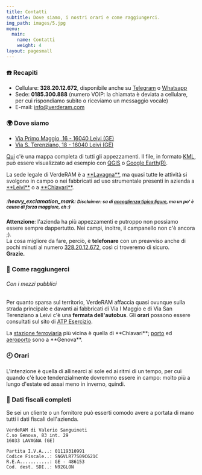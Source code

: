 ```yaml
---
title: Contatti
subtitle: Dove siamo, i nostri orari e come raggiungerci. 
img_path: images/5.jpg
menu:
  main:
    name: Contatti
    weight: 4
layout: pagesmall
---
```


### :phone: Recapiti

- Cellulare: **328.20.12.672**, disponibile anche su <a href="https://t.me/macerie5" target="_blank" title="Telegram">Telegram</a> o <a href="https://wa.me/393282012672" target="_blank" title="Whatsapp">Whatsapp</a>
- Sede: **0185.300.888** (numero VOIP: la chiamata è deviata a cellulare, per cui rispondiamo subito o riceviamo un messaggio vocale)
- E-mail: <a href="mailto:info+web@verderam.com">info@verderam.com</a>


### :earth_africa: Dove siamo
<ul>
  <li><a href="https://goo.gl/maps/TpXAxfntzStcx3Zn8" data-no-instant target="_blank" title="Visualizza la mappa ed ottieni indicazioni stradali">Via Primo Maggio, 16 - 16040 Leivi (GE)</a></li>
  <li><a href="https://goo.gl/maps/yxUfHdUPh8qrvbZCA" data-no-instant target="_blank" title="Visualizza la mappa ed ottieni indicazioni stradali">Via S. Terenziano, 18 - 16040 Leivi (GE)</a></li>
</ul>
<p>
  <a href="#">Qui</a> c'è una mappa completa di tutti gli appezzamenti. Il file, in formato <a href="https://developers.google.com/kml/?gl=IT&hl=it" target="_blank">KML</a>, può essere visualizzato ad esempio con <a href="https://www.qgis.org" target="_blank">QGIS</a> o <a href="https://earth.google.com" target="_blank">Google Earth(R)</a>.
</p>
La sede legale di VerdeRAM è a <a href="http://www.comune.lavagna.ge.it" target="_blank" title="Sito istituzionale del Comune di Lavagna">**Lavagna**</a>, ma quasi tutte le attività si svolgono in campo o nei fabbricati ad uso strumentale presenti in azienda a <a href="http://www.comune.leivi.ge.it" target="_blank" title="Sito istituzionale del Comune di Leivi">**Leivi**</a>
o a <a href="http://www.comune.chiavari.ge.it" target="_blank" title="Sito istituzionale del Comune di Chiavari">**Chiavari**</a>.

<div class="note">
  <h5>
  :heavy_exclamation_mark: 
    <small class="b i">Disclaimer: sa di <a href="https://youtu.be/ytHHRj545FE" target="_blank">accoglienza tipica ligure</a>, ma un po' è causa di forza maggiore, eh :)</small>
  </h5> 
  <b>Attenzione</b>: l'azienda ha più appezzamenti e putroppo non possiamo essere sempre dappertutto. Nei campi, inoltre, il campanello non c'è ancora ;). <br />La cosa migliore da fare, perciò, è <b>telefonare</b> con un preavviso anche di pochi minuti al numero <a class="b" href="tel:+393282012672">328.20.12.672</a>, così ci troveremo di sicuro.<br />
  <b>Grazie.</b>
</div>

### :tractor: Come raggiungerci

###### Con i mezzi pubblici
Per quanto sparsa sul territorio, VerdeRAM affaccia quasi ovunque sulla strada principale e davanti ai fabbricati di Via I Maggio e di Via San Terenziano a Leivi c'è una <b>fermata dell'autobus</b>. Gli <b>orari</b> possono essere consultati sul sito di <a href="https://www.atpesercizio.it/cartina.php" target="_blank">ATP Esercizio</a>.
<p>La <a href="https://www.trenitalia.com/" target="_blank" title="Trenitalia - Orari">stazione ferroviaria</a> più vicina è quella di **Chiavari**;
<a href="https://www.portsofgenova.com" target="_blank" title="Autorità di sistema Portuale del Mar Ligure Occidentale">porto</a> ed 
<a href="https://www.airport.genova.it" target="_blank" title="Aeroporto di Genova">aeroporto</a> sono a **Genova**.

### :clock9: Orari

L'intenzione è quella di allinearci al sole ed ai ritmi di un tempo, per cui quando c'è luce tendenzialmente dovremmo essere in campo: molto più a lungo d'estate ed assai meno in inverno, quindi. 

### :pencil: Dati fiscali completi  
Se sei un cliente o un fornitore può esserti comodo avere a portata di mano tutti i dati fiscali dell'azienda. 

```
​VerdeRAM di Valerio Sanguineti
C.so Genova, 83 int. 29
16033 LAVAGNA (GE)

Partita I.V.A...: 01119310991 
Codice Fiscale..: SNGVLR77S09C621C 
R.E.A...........: GE - 486153
Cod. dest. SDI..: N92GLON
```

<!-- https://laurakalbag.com/processing-responsive-images-with-hugo/ -->
